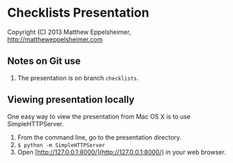 # Checklists Presentation

Copyright (C) 2013 Matthew Eppelsheimer, http://mattheweppelsheimer.com

## Notes on Git use

1. The presentation is on branch `checklists`.

## Viewing presentation locally

One easy way to view the presentation from Mac OS X is to use SimpleHTTPServer.

 1. From the command line, go to the presentation directory.
 2. `$ python -m SimpleHTTPServer`
 3. Open [http://127.0.0.1:8000/](http://127.0.0.1:8000/) in your web browser.
